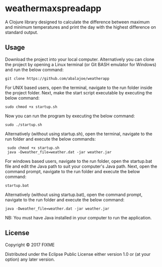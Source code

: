 # weathermaxspreadapp

A Clojure library designed to calculate the difference between maximum and minimum temperatures and print the day with the highest difference on standard output.

## Usage

Download the project into your local computer. Alternatively you can clone the project by opening a Linux terminal (or Git BASH emulator for Windows) and run the below command:

    git clone https://github.com/abalajoe/weatherapp

For UNIX based users, open the terminal, navigate to the run folder inside the project folder. Next, make the start script executable by executing the below command: 

    sudo chmod +x startup.sh 
    
Now you can run the program by executing the below command:    
    
    sudo ./startup.sh
    
Alternatively (without using startup.sh), open the terminal, navigate to the run folder and execute the below commands:
    
     sudo chmod +x startup.sh
     java -Dweather_file=weather.dat -jar weather.jar
     
    
For windows based users, navigate to the run folder, open the startup.bat file and edit the Java path to suit your computer's Java path. Next, open the command prompt, navigate to the run folder and execute the below command:

    startup.bat
    
Alternatively (without using startup.bat), open the command prompt, navigate to the run folder and execute the below command:
    
    java -Dweather_file=weather.dat -jar weather.jar
    
NB: You must have Java installed in your computer to run the application.
    

## License

Copyright © 2017 FIXME

Distributed under the Eclipse Public License either version 1.0 or (at
your option) any later version.

